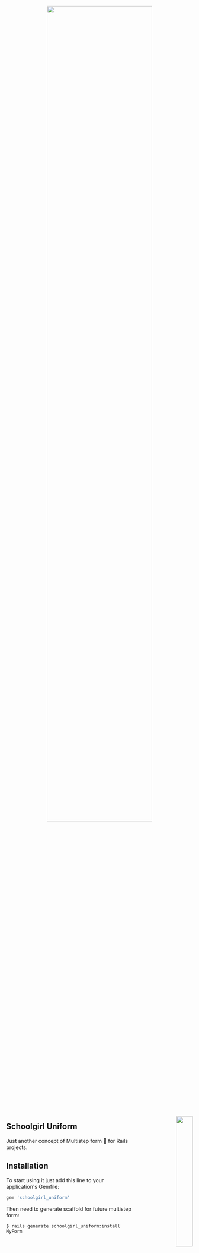 <p align="center">
  <img align="center" width="75%" src="https://user-images.githubusercontent.com/2478436/210048098-9d09b442-f057-42e1-b77b-94277928e452.png"/> 
</p>
<br>
<br>
<p align="right">
  <img align="right" width="30%" src="https://user-images.githubusercontent.com/2478436/210023063-339c9be3-5ac3-4d9b-87a1-60d1d8462861.png"/> 
</p>


## Schoolgirl Uniform

Just another concept of Multistep form :feet: for Rails projects.

<!--br clear="right"/-->

## Installation

To start using it just add this line to your application's Gemfile:

```ruby
gem 'schoolgirl_uniform'
```

Then need to generate scaffold for future multistep form:

    $ rails generate schoolgirl_uniform:install MyForm

<br clear="right">
    
## Usage

TODO ...


## Contributing

Bug reports and pull requests are welcome on GitHub at https://github.com/vergilet/schoolgirl_uniform
    
Feel free to contribute:
1. Fork it (https://github.com/vergilet/schoolgirl_uniform/fork)
2. Create your feature branch (git checkout -b my-new-feature)
3. Commit your changes (git commit -am 'Add some feature')
4. Push to the branch (git push origin my-new-feature)
5. Create new Pull Request



## License
The gem is available as open source under the terms of the MIT License.

Copyright © 2016 Yaro.

[![GitHub license](https://img.shields.io/badge/license-MIT-brightgreen)](https://raw.githubusercontent.com/vergilet/schoolgirl_uniform/master/LICENSE)


